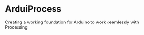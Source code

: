 ArduiProcess
============

Creating a working foundation for Arduino to work seemlessly with Processing
